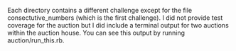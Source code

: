 Each directory contains a different challenge except for the file consectutive_numbers (which is the first challenge). 
I did not provide test coverage for the auction but I did include a terminal output for two auctions within the auction house.
You can see this output by running auction/run_this.rb.